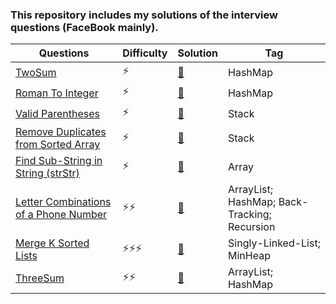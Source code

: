 ### This repository includes my solutions of the interview questions (FaceBook mainly). 

| Questions | Difficulty | Solution | Tag |
|-----------| -------- | ----------|-----------|
| [TwoSum](https://leetcode.com/problems/two-sum/)| ⚡ | [📃](twoSum.java) | HashMap |
| [Roman To Integer](https://leetcode.com/problems/roman-to-integer/)|⚡|[📃](RomanToInt.java)|HashMap|
|[Valid Parentheses](https://leetcode.com/problems/valid-parentheses/)|⚡|[📃](ParenthesisIsValid.java)|Stack|
|[Remove Duplicates from Sorted Array](https://leetcode.com/problems/remove-duplicates-from-sorted-array/)|⚡|[📃](RemoveDuplicatesSorted.java)|Stack|
|[Find Sub-String in String (strStr)](https://leetcode.com/problems/implement-strstr/)|⚡|[📃](strStr.java)|Array|
|[Letter Combinations of a Phone Number](https://leetcode.com/problems/letter-combinations-of-a-phone-number/)|⚡⚡|[📃](phoneNum.java)|ArrayList; HashMap; Back-Tracking; Recursion|
|[Merge K Sorted Lists](https://leetcode.com/problems/merge-k-sorted-lists/)|⚡⚡⚡|[📃](mergeKlists.java)|Singly-Linked-List; MinHeap|
|[ThreeSum](https://leetcode.com/problems/3sum/)|⚡⚡|[📃](threesum.java)|ArrayList; HashMap|
